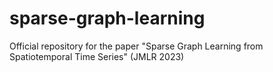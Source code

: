 # sparse-graph-learning
Official repository for the paper "Sparse Graph Learning from Spatiotemporal Time Series" (JMLR 2023)
